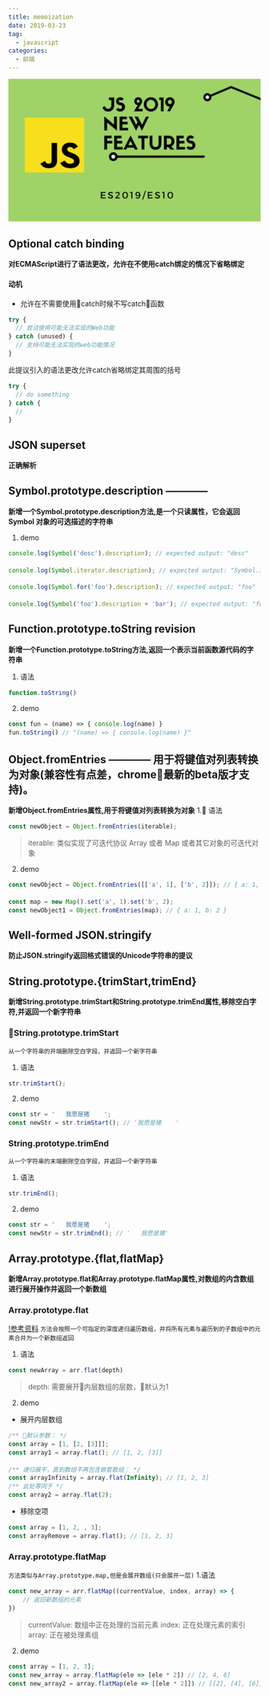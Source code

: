 ```yaml
---
title: memoization
date: 2019-03-23
tag: 
  - javascript
categories:
  - 前端
---
```


![](/imgs/javascript/theme/es10.png)

## Optional catch binding
**对ECMAScript进行了语法更改，允许在不使用catch绑定的情况下省略绑定**
#### 动机
* 允许在不需要使用catch时候不写catch函数
```javascript
try {
  // 尝试使用可能无法实现的Web功能
} catch (unused) {
  // 支持可能无法实现的web功能情况
}
```
此提议引入的语法更改允许catch省略绑定其周围的括号
```javascript
try {
  // do something
} catch {
  //
}
```
## JSON superset
**正确解析**
## Symbol.prototype.description ———— 
**新增一个Symbol.prototype.description方法,是一个只读属性，它会返回 Symbol 对象的可选描述的字符串**
1. demo
```javascript
console.log(Symbol('desc').description); // expected output: "desc"

console.log(Symbol.iterator.description); // expected output: "Symbol.iterator"

console.log(Symbol.for('foo').description); // expected output: "foo"

console.log(Symbol('foo').description + 'bar'); // expected output: "foobar"
```
## Function.prototype.toString revision
**新增一个Function.prototype.toString方法,返回一个表示当前函数源代码的字符串**
1. 语法
```javascript
function.toString()
```
2. demo
```javascript
const fun = (name) => { console.log(name) }
fun.toString() // "(name) => { console.log(name) }"
```
## Object.fromEntries ———— 用于将键值对列表转换为对象(兼容性有点差，chrome最新的beta版才支持)。
**新增Object.fromEntries属性,用于将键值对列表转换为对象**
1. 语法
```javascript
const newObject = Object.fromEntries(iterable);
```
> iterable: 类似实现了可迭代协议 Array 或者 Map 或者其它对象的可迭代对象
2. demo
```javascript
const newObject = Object.fromEntries([['a', 1], ['b', 2]]); // { a: 1, b: 2 }

const map = new Map().set('a', 1).set('b', 2);
const newObject1 = Object.fromEntries(map); // { a: 1, b: 2 }
```
## Well-formed JSON.stringify
**防止JSON.stringify返回格式错误的Unicode字符串的提议**
## String.prototype.{trimStart,trimEnd}
**新增String.prototype.trimStart和String.prototype.trimEnd属性,移除空白字符,并返回一个新字符串**
### String.prototype.trimStart
`从一个字符串的开端删除空白字段，并返回一个新字符串`
1. 语法
```javascript
str.trimStart();
```
2. demo
```javascript
const str = '   我愿是猪    ';
const newStr = str.trimStart(); // '我愿是猪    '
```
### String.prototype.trimEnd
`从一个字符串的末端删除空白字段，并返回一个新字符串`
1. 语法
```javascript
str.trimEnd();
```
2. demo
```javascript
const str = '   我愿是猪    ';
const newStr = str.trimEnd(); // '   我愿是猪'
```
## Array.prototype.{flat,flatMap}
**新增Array.prototype.flat和Array.prototype.flatMap属性,对数组的内含数组进行展开操作并返回一个新数组**
### Array.prototype.flat
[!参考资料](https://developers.google.com/web/updates/2018/03/smooshgate)
`方法会按照一个可指定的深度递归遍历数组，并将所有元素与遍历到的子数组中的元素合并为一个新数组返回`
1. 语法
```javascript
const newArray = arr.flat(depth)
```
> depth: 需要展开内层数组的层数，默认为1
2. demo
* 展开内层数组
```javascript
/** 默认参数： */
const array = [1, [2, [3]]];
const array1 = array.flat(); // [1, 2, [3]]

/** 递归展平，直到数组不再包含嵌套数组： */
const arrayInfinity = array.flat(Infinity); // [1, 2, 3]
/** 此处等同于 */
const array2 = array.flat(2);
```
* 移除空项
```javascript
const array = [1, 2, , 3];
const arrayRemove = array.flat(); // [1, 2, 3]
```
### Array.prototype.flatMap
`方法类似与Array.prototype.map,但是会展开数组(只会展开一层)`
1.语法
```javascript
const new_array = arr.flatMap((currentValue, index, array) => {
    // 返回新数组的元素
})
```
> currentValue: 数组中正在处理的当前元素
> index: 正在处理元素的索引
> array: 正在被处理素组

2. demo
```javascript
const array = [1, 2, 3];
const new_array = array.flatMap(ele => [ele * 2]) // [2, 4, 6]
const new_array2 = array.flatMap(ele => [[ele * 2]]) // [[2], [4], [6]]
```